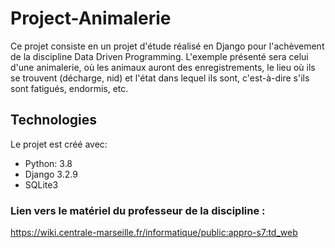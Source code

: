 # Project-Animalerie
Ce projet consiste en un projet d'étude réalisé en Django pour l'achèvement de la discipline Data Driven Programming. L'exemple présenté sera celui d'une animalerie, où les animaux auront des enregistrements, le lieu où ils se trouvent (décharge, nid) et l'état dans lequel ils sont, c'est-à-dire s'ils sont fatigués, endormis, etc.

## Technologies
Le projet est créé avec:
* Python: 3.8
* Django 3.2.9
* SQLite3

### Lien vers le matériel du professeur de la discipline :
https://wiki.centrale-marseille.fr/informatique/public:appro-s7:td_web
